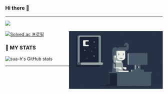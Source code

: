 ### Hi there 👋

---
<a href="mailto:suaah.96@gmail.com" target="_black"><img src="https://img.shields.io/badge/Gmail-d14836?style=flat-square&logo=Gmail&logoColor=white&link=mailto:suaah.96@gmail.com"/></a>

<!-- [![Solved.ac Profile](http://mazassumnida.wtf/api/v2/generate_badge?boj=suaah_96)](https://solved.ac/suaah_96/) -->

[![Solved.ac
프로필](http://mazassumnida.wtf/api/v2/generate_badge?boj=suaah_96)](https://solved.ac/suaah_96/)
<img src="https://raw.githubusercontent.com/AVS1508/AVS1508/master/assets/Night-Coding.gif" align="right">


### 💪 MY STATS
![sua-h's GitHub stats](https://github-readme-stats.vercel.app/api?username=sua-h&theme=tokyonight&show_icons=true)
<hr>

<!--
**sua-h/sua-h** is a ✨ _special_ ✨ repository because its `README.md` (this file) appears on your GitHub profile.

Here are some ideas to get you started:

- 🔭 I’m currently working on ...
- 🌱 I’m currently learning ...
- 👯 I’m looking to collaborate on ...
- 🤔 I’m looking for help with ...
- 💬 Ask me about ...
- 📫 How to reach me: ...
- 😄 Pronouns: ...
- ⚡ Fun fact: ...
-->
